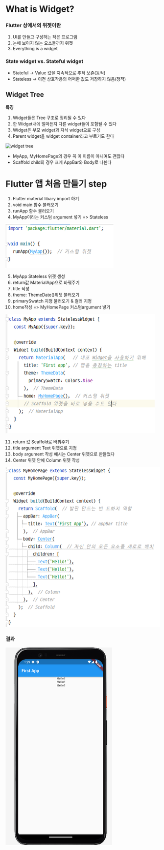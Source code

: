# What is Widget?
### Flutter 상에서의 위젯이란
1. UI를 만들고 구성하는 작은 프로그램
2. 눈에 보이지 않는 요소들까지 위젯
3. Everything is a widget

### State widget vs. Stateful widget
- Stateful → Value 값을 지속적으로 추적 보존(동적)
- Stateless → 이전 상호작용의 어떠한 값도 저장하지 않음(정적)

## Widget Tree
**특징**
1. Widget들은 Tree 구조로 정리될 수 있다
2. 한 Widget내에 얼마든지 다른 widget들이 포함될 수 있다
3. Widget은 부모 widget과 자식 widget으로 구성
4. Parent widget을 widget container라고 부르기도 한다

![widget tree](https://prod-files-secure.s3.us-west-2.amazonaws.com/7936fe00-eddb-439c-9e65-009fc9047783/16ca2578-e25d-4a5d-a17a-e130340f510f/Untitled.png)

- MyApp, MyHomePage의 경우 꼭 이 이름이 아니여도 괜찮다
- Scaffold child의 경우 크게 AppBar와 Body로 나뉜다

# Flutter 앱 처음 만들기 step
1. Flutter material libary import 하기
2. void main 함수 불러오기
3. runApp 함수 불러오기
4. MyApp이라는 커스텀 argument 넣기 => Stateless

![import 이미지](images/import.png)

5. MyApp Stateless 위젯 생성
6. return값 MaterialApp으로 바꿔주기
7. title 작성
8. theme: ThemeDate()위젯 불러오기
9. primarySwatch 지정 불러오기 & 컬러 지정
10. home작성 => MyHomePage 커스텀argument 넣기

![MyApp 이미지](images/image1.png)

11. return 값 Scaffold로 바꿔주기
12. title argument Text 위젯으로 지정
13. body argument 작성 예시는 Center 위젯으로 만들었다
14. Center 위젯 안에 Column 위젯 작성

![MyHomePage 이미지](images/image2.png)

### 결과
![MyApp 이미지](images/result1.png)
